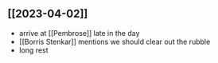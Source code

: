 ## [[2023-04-02]]
- arrive at [[Pembrose]] late in the day
- [[Borris Stenkar]] mentions we should clear out the rubble
- long rest
